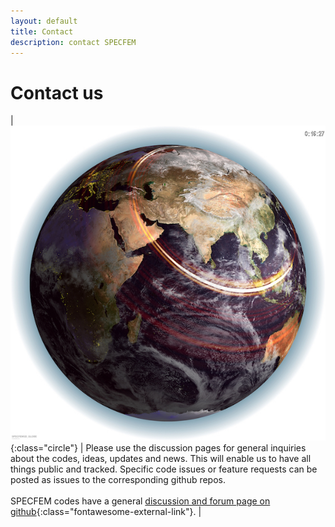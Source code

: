 ```yaml
---
layout: default
title: Contact
description: contact SPECFEM
---
```


# Contact us

| ![Earth](figures/earth-shakemovie.jpg "Earth"){:class="circle"}  | Please use the discussion pages for general inquiries about the codes, ideas, updates and news. This will enable us to have all things public and tracked. Specific code issues or feature requests can be posted as issues to the corresponding github repos.<br><br>SPECFEM codes have a general [discussion and forum page on github](https://github.com/orgs/SPECFEM/discussions){:class="fontawesome-external-link"}. |




